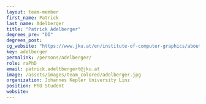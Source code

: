 ```yaml
---
layout: team-member
first_name: Patrick
last_name: Adelberger
title: "Patrick Adelberger"
degrees_pre: "DI"
degrees_post:
cg_website: "https://www.jku.at/en/institute-of-computer-graphics/about-us/team/di-patrick-adelberger/" #remove to show person directly on data-vis page
key: adelberger
permalink: /persons/adelberger/
role: raPhD
email: patrick.adeltbergert@jku.at
image: /assets/images/team_colored/adelberger.jpg
organization: Johannes Kepler University Linz
position: PhD Student
website: 
---
```

